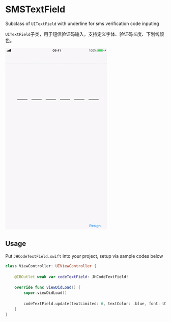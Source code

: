 # SMSTextField

Subclass of `UITextField` with underline for sms verification code inputing

`UITextField`子类，用于短信验证码输入。支持定义字体、验证码长度、下划线颜色。

![Demo](./onetimecode.gif)

## Usage

Put `JHCodeTextField.swift` into your project, setup via sample codes below

```Swift
class ViewController: UIViewController {

    @IBOutlet weak var codeTextField: JHCodeTextField!
    
    override func viewDidLoad() {
        super.viewDidLoad()
        
        codeTextField.update(textLimited: 6, textColor: .blue, font: UIFont.systemFont(ofSize: 30), underlineColor: .darkGray)
    }
}
```


